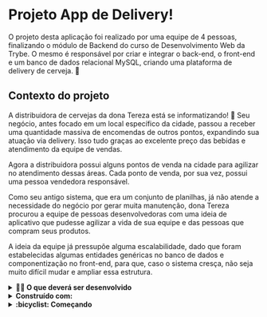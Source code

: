 # Projeto App de Delivery!

O projeto desta aplicação foi realizado por uma equipe de 4 pessoas, finalizando o módulo de Backend do curso de Desenvolvimento Web da Trybe.
O mesmo é responsável por criar e integrar o back-end, o front-end e um banco de dados relacional MySQL, criando uma plataforma de delivery de cerveja. 🍻

## Contexto do projeto

A distribuidora de cervejas da dona Tereza está se informatizando! 🚀 Seu negócio, antes focado em um local específico da cidade, passou a receber uma quantidade massiva de encomendas de outros pontos, expandindo sua atuação via delivery. Isso tudo graças ao excelente preço das bebidas e atendimento da equipe de vendas.

Agora a distribuidora possui alguns pontos de venda na cidade para agilizar no atendimento dessas áreas. Cada ponto de venda, por sua vez, possui uma pessoa vendedora responsável.

Como seu antigo sistema, que era um conjunto de planilhas, já não atende a necessidade do negócio por gerar muita manutenção, dona Tereza procurou a equipe de pessoas desenvolvedoras com uma ideia de aplicativo que pudesse agilizar a vida de sua equipe e das pessoas que compram seus produtos.

A ideia da equipe já pressupõe alguma escalabilidade, dado que foram estabelecidas algumas entidades genéricas no banco de dados e componentização no front-end, para que, caso o sistema cresça, não seja muito difícil mudar e ampliar essa estrutura.

<details>
  <summary>
    <strong>👨‍💻 O que deverá ser desenvolvido</strong>
  </summary><br>

  ## O aplicativo precisa:

  - Ter acesso via login: tanto clientes como pessoas vendedoras, assim como a própria dona Tereza, que administra o sistema, devem ter acesso ao aplicativo via login, porém para funções diferentes:
    (1) A pessoa cliente, que compra da lista de produtos;
    (2) A pessoa vendedora, que aprova, prepara e entrega;
    (3) A pessoa administradora, que gerencia quem usa o aplicativo;
  
  - Cadastro de usuário: tela de registro, onde é possível registrar um novo usuário e, sendo efetivado o cadastro, o usuário já é redirecionado para a tela com a lista dos produtos.

  - Fazer a comunicação entre clientes e pessoas vendedoras: a pessoa cliente faz o pedido via "carrinho de compras" e a pessoa vendedora aprova, prepara e envia esse pedido. Quando o produto é recebido por quem comprou, essa pessoa marca o pedido como "recebido". Ambos devem possuir detalhes sobre seus pedidos;

  - Se a pessoa cliente faz o pedido, o mesmo deve aparecer para a pessoa vendedora em seu dash de pedidos após a atualização da página. A pessoa cliente, por sua vez, deve ter as informações sobre seu pedido quando sua página for atualizada, ou seja, ter informações se o pedido está sendo preparado ou se já saiu pra entrega;


 ## Fluxo da aplicação:

  * Fluxo Comum:

    - Tela de Login;
    - Tela de Registro;
  
  * Fluxo do Cliente:

    - Tela de Produtos;
    - Tela de Checkout;
    - Tela de Pedidos;
    - Tela de Detalhes do Pedido;

  * Fluxo da Pessoa Vendedora:
  
    - Tela de Pedidos;
    - Tela de Detalhes/Controle do Pedido;

  * Fluxo da Pessoa Administradora:
  
    - Tela de gerenciamento de usuários;

</details>

<details>
  <summary>
    <strong>Construído com:</strong>
  </summary><br>

  * Node.js;
  * Express.js;
  * Mysql;
  * React;
  * Axios;
  * Redux;
  * Styled-Component;
  * Sequelize;
  * JsonWebToken;
  * Criptografia com md5;
  * Nodemon;
  * Trello;

</details>

<details>
  <summary>
    <strong>:bicyclist: Começando</strong>
  </summary><br>

  ### :spiral_notepad: Pré-requisitos
  Sem docker: node v16 >

  Com docker: docker

  ### :hammer_and_wrench: Instalação
  1- Clone o projeto em sua maquina rodando o seguinte comando no terminal:

  ``` git clone git@github.com:AlanaCorreia/Delivery-App.git ```

  2- Depois de clonado, entre no diretório:

  ``` cd project-delivery-app ```

  3- Instale as dependências
    Para isso, use o seguinte comando: ``` npm install ```

    Em seguida, instale as dependências de ambos front e back com:

    Para isso, entre na pasta front-end e instale as suas dependências ``` cd front-end && npm install ``` .
    Para isso, entre na pasta back-end e instale as suas dependências ``` cd back-end && npm install ``` .

  4- Para inicializar a aplicação sem docker, é necessario ter uma instância do MySQL rodando na porta 3306

    Por default, a senha do banco que a aplicação espera é "123456", mas caso tenha colocado uma senha própria, lembre de atualizar o arquivo de configuração do sequelize na pasta /app/backend/src/database/config

  E então para iniciar a aplicação, entre em app/backend e app/backend, e rode o comando ``` npm start ``` em ambos

  Caso tenha optado por iniciar a aplicação via Docker, basta rodar ``` npm run compose:up ``` na pasta /app.

  Para acessar a aplicação e testa-la manualmente, acesse a pagina http://localhost:3000/login .

</details>
